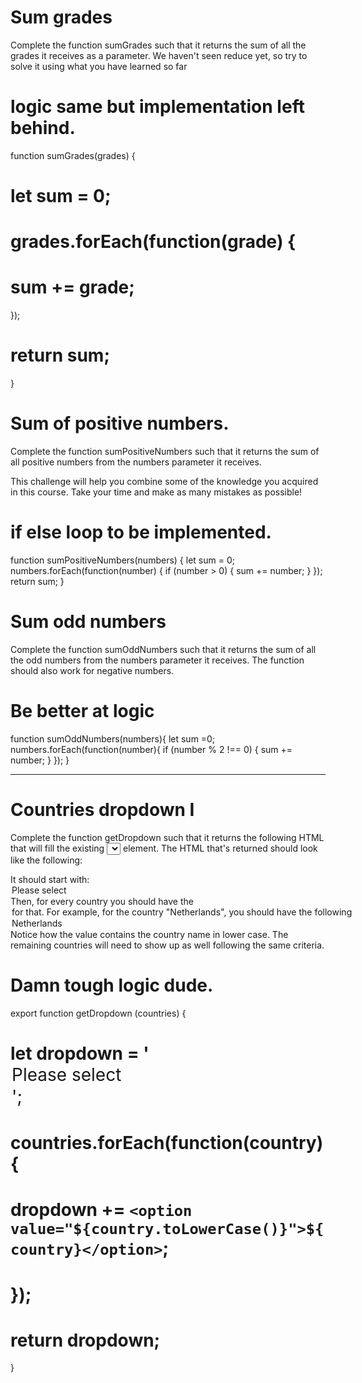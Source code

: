 
# Sum grades
Complete the function sumGrades such that it returns the sum of all the grades it receives as a parameter. We haven't seen reduce yet, so try to solve it using what you have learned so far

# logic same but implementation left behind.

<!-- function sumGrades(grades) {
  return grades.reduce((acc, curr) => acc + curr, 0);
} -->

function sumGrades(grades) {
# let sum = 0;    
# grades.forEach(function(grade) {
# sum += grade;
});
# return sum;
}

# Sum of positive numbers.
Complete the function sumPositiveNumbers such that it returns the sum of all positive numbers from the numbers parameter it receives.

This challenge will help you combine some of the knowledge you acquired in this course. Take your time and make as many mistakes as possible!

# if else loop to be implemented.

function sumPositiveNumbers(numbers) {
  let sum = 0;
  numbers.forEach(function(number) {
    if (number > 0) {
      sum += number;
    }
  });
  return sum;
}

# Sum odd numbers
Complete the function sumOddNumbers such that it returns the sum of all the odd numbers from the numbers parameter it receives.
The function should also work for negative numbers.

# Be better at logic

function sumOddNumbers(numbers){
  let sum =0;
  numbers.forEach(function(number){
    if (number % 2 !== 0) {
      sum += number;
    }
  });
}

----------------------------------------------------

# Countries dropdown I
Complete the function getDropdown such that it returns the following HTML that will fill the existing <select></select> element. The HTML that's returned should look like the following:

It should start with: <option value="">Please select</option>
Then, for every country you should have the <option> for that. For example, for the country "Netherlands", you should have the following <option value="netherlands">Netherlands</option>
Notice how the value contains the country name in lower case. The remaining countries will need to show up as well following the same criteria.

# Damn tough logic dude.

export function getDropdown (countries) {
#  let dropdown = '<option value="">Please select<option>';
#  countries.forEach(function(country) {
 #   dropdown += `<option value="${country.toLowerCase()}">${country}</option>`;
 # });
  # return dropdown;
}